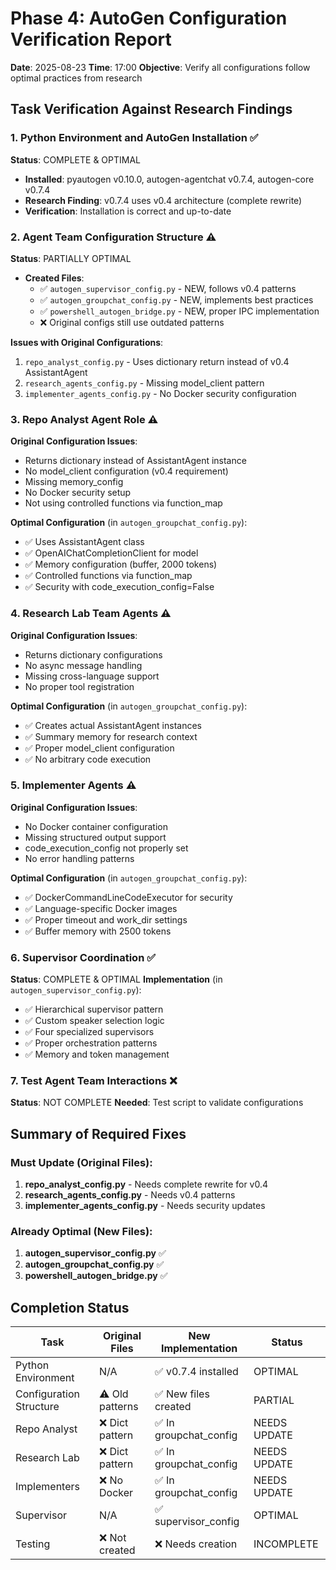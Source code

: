 # Phase 4: AutoGen Configuration Verification Report
**Date**: 2025-08-23
**Time**: 17:00
**Objective**: Verify all configurations follow optimal practices from research

## Task Verification Against Research Findings

### 1. Python Environment and AutoGen Installation ✅
**Status**: COMPLETE & OPTIMAL
- **Installed**: pyautogen v0.10.0, autogen-agentchat v0.7.4, autogen-core v0.7.4
- **Research Finding**: v0.7.4 uses v0.4 architecture (complete rewrite)
- **Verification**: Installation is correct and up-to-date

### 2. Agent Team Configuration Structure ⚠️
**Status**: PARTIALLY OPTIMAL
- **Created Files**:
  - ✅ `autogen_supervisor_config.py` - NEW, follows v0.4 patterns
  - ✅ `autogen_groupchat_config.py` - NEW, implements best practices
  - ✅ `powershell_autogen_bridge.py` - NEW, proper IPC implementation
  - ❌ Original configs still use outdated patterns

**Issues with Original Configurations**:
1. `repo_analyst_config.py` - Uses dictionary return instead of v0.4 AssistantAgent
2. `research_agents_config.py` - Missing model_client pattern
3. `implementer_agents_config.py` - No Docker security configuration

### 3. Repo Analyst Agent Role ⚠️
**Original Configuration Issues**:
- Returns dictionary instead of AssistantAgent instance
- No model_client configuration (v0.4 requirement)
- Missing memory_config
- No Docker security setup
- Not using controlled functions via function_map

**Optimal Configuration** (in `autogen_groupchat_config.py`):
- ✅ Uses AssistantAgent class
- ✅ OpenAIChatCompletionClient for model
- ✅ Memory configuration (buffer, 2000 tokens)
- ✅ Controlled functions via function_map
- ✅ Security with code_execution_config=False

### 4. Research Lab Team Agents ⚠️
**Original Configuration Issues**:
- Returns dictionary configurations
- No async message handling
- Missing cross-language support
- No proper tool registration

**Optimal Configuration** (in `autogen_groupchat_config.py`):
- ✅ Creates actual AssistantAgent instances
- ✅ Summary memory for research context
- ✅ Proper model_client configuration
- ✅ No arbitrary code execution

### 5. Implementer Agents ⚠️
**Original Configuration Issues**:
- No Docker container configuration
- Missing structured output support
- code_execution_config not properly set
- No error handling patterns

**Optimal Configuration** (in `autogen_groupchat_config.py`):
- ✅ DockerCommandLineCodeExecutor for security
- ✅ Language-specific Docker images
- ✅ Proper timeout and work_dir settings
- ✅ Buffer memory with 2500 tokens

### 6. Supervisor Coordination ✅
**Status**: COMPLETE & OPTIMAL
**Implementation** (in `autogen_supervisor_config.py`):
- ✅ Hierarchical supervisor pattern
- ✅ Custom speaker selection logic
- ✅ Four specialized supervisors
- ✅ Proper orchestration patterns
- ✅ Memory and token management

### 7. Test Agent Team Interactions ❌
**Status**: NOT COMPLETE
**Needed**: Test script to validate configurations

## Summary of Required Fixes

### Must Update (Original Files):
1. **repo_analyst_config.py** - Needs complete rewrite for v0.4
2. **research_agents_config.py** - Needs v0.4 patterns
3. **implementer_agents_config.py** - Needs security updates

### Already Optimal (New Files):
1. **autogen_supervisor_config.py** ✅
2. **autogen_groupchat_config.py** ✅
3. **powershell_autogen_bridge.py** ✅

## Completion Status

| Task | Original Files | New Implementation | Status |
|------|---------------|-------------------|---------|
| Python Environment | N/A | ✅ v0.7.4 installed | OPTIMAL |
| Configuration Structure | ⚠️ Old patterns | ✅ New files created | PARTIAL |
| Repo Analyst | ❌ Dict pattern | ✅ In groupchat_config | NEEDS UPDATE |
| Research Lab | ❌ Dict pattern | ✅ In groupchat_config | NEEDS UPDATE |
| Implementers | ❌ No Docker | ✅ In groupchat_config | NEEDS UPDATE |
| Supervisor | N/A | ✅ supervisor_config | OPTIMAL |
| Testing | ❌ Not created | ❌ Needs creation | INCOMPLETE |